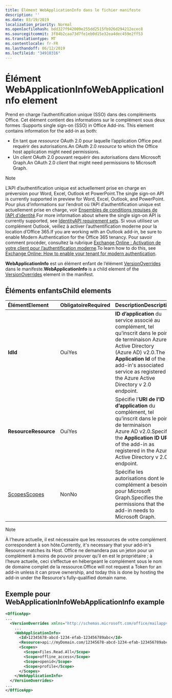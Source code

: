 ```yaml
---
title: Élément WebApplicationInfo dans le fichier manifeste
description: ''
ms.date: 03/19/2019
localization_priority: Normal
ms.openlocfilehash: bdd327f942009e255dd2515fb926d294212ecec8
ms.sourcegitcommit: 3f84b2caa73d7fe1eb0d15e32ea4dec459e2ff53
ms.translationtype: MT
ms.contentlocale: fr-FR
ms.lasthandoff: 06/12/2019
ms.locfileid: "34910316"
---
```

# <a name="webapplicationinfo-element"></a><span data-ttu-id="16a33-102">Élément WebApplicationInfo</span><span class="sxs-lookup"><span data-stu-id="16a33-102">WebApplicationInfo element</span></span>

<span data-ttu-id="16a33-103">Prend en charge l’authentification unique (SSO) dans des compléments Office. Cet élément contient des informations sur le complément sous deux formes :</span><span class="sxs-lookup"><span data-stu-id="16a33-103">Supports single sign-on (SSO) in Office Add-ins. This element contains information for the add-in as both:</span></span>

- <span data-ttu-id="16a33-104">En tant que *ressource* OAuth 2.0 pour laquelle l’application Office peut requérir des autorisations.</span><span class="sxs-lookup"><span data-stu-id="16a33-104">An OAuth 2.0 *resource* to which the Office host application might need permissions.</span></span>
- <span data-ttu-id="16a33-105">Un *client* OAuth 2.0 pouvant requérir des autorisations dans Microsoft Graph.</span><span class="sxs-lookup"><span data-stu-id="16a33-105">An OAuth 2.0 *client* that might need permissions to Microsoft Graph.</span></span>

> [!NOTE]
> <span data-ttu-id="16a33-106">L’API d’authentification unique est actuellement prise en charge en préversion pour Word, Excel, Outlook et PowerPoint.</span><span class="sxs-lookup"><span data-stu-id="16a33-106">The single sign-on API is currently supported in preview for Word, Excel, Outlook, and PowerPoint.</span></span> <span data-ttu-id="16a33-107">Pour plus d’informations sur l’endroit où l’API d’authentification unique est actuellement prise en charge, voir [Ensembles de conditions requises de l’API d’identité](/office/dev/add-ins/reference/requirement-sets/identity-api-requirement-sets).</span><span class="sxs-lookup"><span data-stu-id="16a33-107">For more information about where the single sign-on API is currently supported, see [IdentityAPI requirement sets](/office/dev/add-ins/reference/requirement-sets/identity-api-requirement-sets).</span></span> <span data-ttu-id="16a33-108">Si vous utilisez un complément Outlook, veillez à activer l’authentification moderne pour la location d’Office 365.</span><span class="sxs-lookup"><span data-stu-id="16a33-108">If you are working with an Outlook add-in, be sure to enable Modern Authentication for the Office 365 tenancy.</span></span> <span data-ttu-id="16a33-109">Pour savoir comment procéder, consultez la rubrique [Exchange Online : Activation de votre client pour l’authentification moderne](https://social.technet.microsoft.com/wiki/contents/articles/32711.exchange-online-how-to-enable-your-tenant-for-modern-authentication.aspx).</span><span class="sxs-lookup"><span data-stu-id="16a33-109">To learn how to do this, see [Exchange Online: How to enable your tenant for modern authentication](https://social.technet.microsoft.com/wiki/contents/articles/32711.exchange-online-how-to-enable-your-tenant-for-modern-authentication.aspx).</span></span>

<span data-ttu-id="16a33-110">**WebApplicationInfo** est un élément enfant de l’élément [VersionOverrides](versionoverrides.md) dans le manifeste.</span><span class="sxs-lookup"><span data-stu-id="16a33-110">**WebApplicationInfo** is a child element of the [VersionOverrides](versionoverrides.md) element in the manifest.</span></span>  

## <a name="child-elements"></a><span data-ttu-id="16a33-111">Éléments enfants</span><span class="sxs-lookup"><span data-stu-id="16a33-111">Child elements</span></span>

|  <span data-ttu-id="16a33-112">Élément</span><span class="sxs-lookup"><span data-stu-id="16a33-112">Element</span></span> |  <span data-ttu-id="16a33-113">Obligatoire</span><span class="sxs-lookup"><span data-stu-id="16a33-113">Required</span></span>  |  <span data-ttu-id="16a33-114">Description</span><span class="sxs-lookup"><span data-stu-id="16a33-114">Description</span></span>  |
|:-----|:-----|:-----|
|  <span data-ttu-id="16a33-115">**Id**</span><span class="sxs-lookup"><span data-stu-id="16a33-115">**Id**</span></span>    |  <span data-ttu-id="16a33-116">Oui</span><span class="sxs-lookup"><span data-stu-id="16a33-116">Yes</span></span>   |  <span data-ttu-id="16a33-117">**ID d’application** du service associé au complément, tel qu’inscrit dans le point de terminaison Azure Active Directory (Azure AD) v2.0.</span><span class="sxs-lookup"><span data-stu-id="16a33-117">The **Application Id** of the add-in's associated service as registered in the Azure Active Directory v 2.0 endpoint.</span></span>|
|  <span data-ttu-id="16a33-118">**Resource**</span><span class="sxs-lookup"><span data-stu-id="16a33-118">**Resource**</span></span>  |  <span data-ttu-id="16a33-119">Oui</span><span class="sxs-lookup"><span data-stu-id="16a33-119">Yes</span></span>   |  <span data-ttu-id="16a33-120">Spécifie l’**URI de l’ID d’application** du complément, tel qu’inscrit dans le point de terminaison Azure AD v2.0.</span><span class="sxs-lookup"><span data-stu-id="16a33-120">Specifies the **Application ID URI** of the add-in as registered in the Azure Active Directory v 2.0 endpoint.</span></span>|
|  [<span data-ttu-id="16a33-121">Scopes</span><span class="sxs-lookup"><span data-stu-id="16a33-121">Scopes</span></span>](scopes.md)                |  <span data-ttu-id="16a33-122">Non</span><span class="sxs-lookup"><span data-stu-id="16a33-122">No</span></span>  |  <span data-ttu-id="16a33-123">Spécifie les autorisations dont le complément a besoin pour Microsoft Graph.</span><span class="sxs-lookup"><span data-stu-id="16a33-123">Specifies the permissions that the add-in needs to Microsoft Graph.</span></span>  |

> [!NOTE] 
> <span data-ttu-id="16a33-124">À l’heure actuelle, il est nécessaire que les ressources de votre complément correspondent à son hôte.</span><span class="sxs-lookup"><span data-stu-id="16a33-124">Currently, it's necessary that your add-in's Resource matches its Host.</span></span> <span data-ttu-id="16a33-125">Office ne demandera pas un jeton pour un complément à moins de pouvoir prouver qu’il en est le propriétaire ; à l’heure actuelle, ceci s’effectue en hébergeant le complément sous le nom de domaine complet de la ressource.</span><span class="sxs-lookup"><span data-stu-id="16a33-125">Office will not request a Token for an add-in unless it can prove ownership, and today this is done by hosting the add-in under the Resource's fully-qualified domain name.</span></span>

## <a name="webapplicationinfo-example"></a><span data-ttu-id="16a33-126">Exemple pour WebApplicationInfo</span><span class="sxs-lookup"><span data-stu-id="16a33-126">WebApplicationInfo example</span></span>

```xml
<OfficeApp>
...
  <VersionOverrides xmlns="http://schemas.microsoft.com/office/mailappversionoverrides" xsi:type="VersionOverridesV1_0">
    ...
    <WebApplicationInfo>
      <Id>12345678-abcd-1234-efab-123456789abc</Id>
      <Resource>api://myDomain.com/12345678-abcd-1234-efab-123456789abc</Resource>
      <Scopes>
        <Scope>Files.Read.All</Scope>
        <Scope>offline_access</Scope>
        <Scope>openid</Scope>
        <Scope>profile</Scope>        
      </Scopes>
    </WebApplicationInfo>
  </VersionOverrides>
...
</OfficeApp>
```
